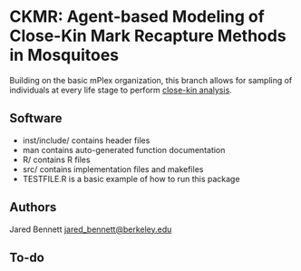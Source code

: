 # CKMR: Agent-based Modeling of Close-Kin Mark Recapture Methods in Mosquitoes
Building on the basic mPlex organization, this branch allows for sampling of individuals at every life stage to perform [close-kin analysis](https://projecteuclid.org/download/pdfview_1/euclid.ss/1464105042).  

## Software
  * inst/include/ contains header files
  * man contains auto-generated function documentation
  * R/ contains R files
  * src/ contains implementation files and makefiles
  * TESTFILE.R is a basic example of how to run this package

## Authors
Jared Bennett <jared_bennett@berkeley.edu>

## To-do


